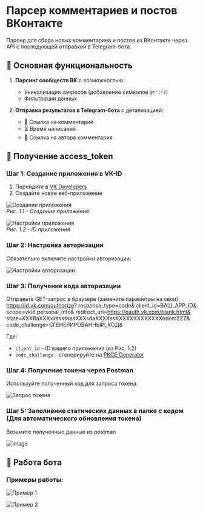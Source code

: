 # Парсер комментариев и постов ВКонтакте

Парсер для сбора новых комментариев и постов из ВКонтакте через API с последующей отправкой в Telegram-бота.

## 📌 Основная функциональность

1. **Парсинг сообществ ВК** с возможностью:
   - Уникализации запросов (добавление символов `@*':!?`)
   - Фильтрации данных

2. **Отправка результатов в Telegram-бота** с детализацией:
   - 🔗 Ссылка на комментарий
   - ⏳ Время написания
   - 👤 Ссылка на автора комментария

## 🔑 Получение access_token

### Шаг 1: Создание приложения в VK-ID
1. Перейдите в [VK Developers](https://vk.com/dev)
2. Создайте новое веб-приложение

![Создание приложения](https://github.com/user-attachments/assets/6e4dcd53-4360-4c65-9b6b-7b72cc233ffb)  
*Рис. 1.1 - Создание приложения*

![Настройки приложения](https://github.com/user-attachments/assets/01521bbe-4a8c-455a-979e-7e821d466813)  
*Рис. 1.2 - ID приложения*

### Шаг 2: Настройка авторизации
Обязательно включите настройки авторизации:

![Настройки авторизации](https://github.com/user-attachments/assets/7850a3d5-73f7-4f40-b373-25742397c811)

### Шаг 3: Получение кода авторизации
Отправьте GET-запрос в браузере (замените параметры на свои):
https://id.vk.com/authorize?
response_type=code&
client_id=ВАШ_APP_ID&
scope=vkid.personal_info&
redirect_uri=https://oauth.vk.com/blank.html&
state=XXXRaXXXxxsssssssXXXsdaXXXXssXXXXXXXXXXXXXndomZZZ&
code_challenge=СГЕНЕРИРОВАННЫЙ_КОД&



Где:
- `client_id` - ID вашего приложения (из Рис. 1.2)
- `code_challenge` - сгенерируйте на [PKCE Generator](https://tonyxu-io.github.io/pkce-generator/)

### Шаг 4: Получение токена через Postman
Используйте полученный код для запроса токена:

![Запрос токена](https://github.com/user-attachments/assets/82531c49-8cd9-4ada-9831-f18d0631cf22)


### Шаг 5: Заполнение статических данных в папке с кодом (Для автоматического обновления токена)
Возьмите полученные данные из postman 

![image](https://github.com/user-attachments/assets/3901eba8-4812-4a69-90ec-a1f83da6baa3)


## 🤖 Работа бота

### Примеры работы:

![Пример 1](https://github.com/user-attachments/assets/e1c173e6-93c5-413b-936b-52f473b24f4e)

![Пример 2](https://github.com/user-attachments/assets/a74460a4-df97-4bd5-b808-b17970a3d2f9)


